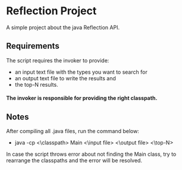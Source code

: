 # Reflection Project

A simple project about the java Reflection API.
## Requirements
The script requires the invoker to provide:
* an input text file with the types you want to search for
* an output text file to write the results and
* the top-N results.
#### The invoker is responsible for providing the right classpath. 

## Notes
After compiling all .java files, run the command below: 
* java -cp <\classpath> Main <\input file> <\output file> <\top-N>

In case the script throws error about not finding the Main class, try to rearrange the classpaths and the error will be resolved.
